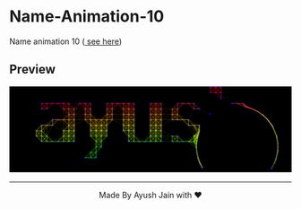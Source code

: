 # Name-Animation-10
Name animation 10 (<a href="https://ayush2967.github.io/Name-Animation-10/"> see here</a>)
## Preview
<img src="a10.png">
<hr>
<p align="center">
  Made By Ayush Jain with ❤️
  </p>
  


